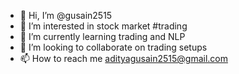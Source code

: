 - 👋 Hi, I’m @gusain2515
- 👀 I’m interested in stock market #trading
- 🌱 I’m currently learning trading and NLP
- 💞️ I’m looking to collaborate on trading setups
- 📫 How to reach me adityagusain2515@gmail.com

<!---
gusain2515/gusain2515 is a ✨ special ✨ repository because its `README.md` (this file) appears on your GitHub profile.
You can click the Preview link to take a look at your changes.
--->
